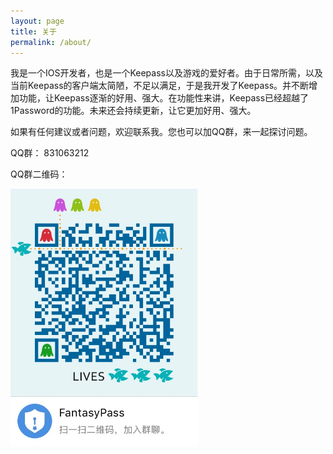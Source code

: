 ```yaml
---
layout: page
title: 关于
permalink: /about/
---
```


我是一个IOS开发者，也是一个Keepass以及游戏的爱好者。由于日常所需，以及当前Keepass的客户端太简陋，不足以满足，于是我开发了Keepass。并不断增加功能，让Keepass逐渐的好用、强大。在功能性来讲，Keepass已经超越了1Password的功能。未来还会持续更新，让它更加好用、强大。

如果有任何建议或者问题，欢迎联系我。您也可以加QQ群，来一起探讨问题。

QQ群： 831063212

QQ群二维码：


<img src="/asset/images/fantasy_qq_qun.jpg" alt="QQ" width="300" />